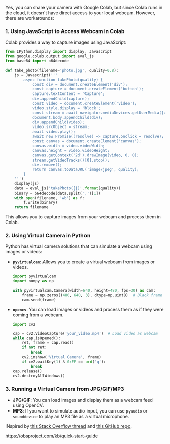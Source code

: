 Yes, you can share your camera with Google Colab, but since Colab runs in the cloud, it doesn't have direct access to your local webcam. However, there are workarounds:

### **1. Using JavaScript to Access Webcam in Colab**
Colab provides a way to capture images using JavaScript:
```python
from IPython.display import display, Javascript
from google.colab.output import eval_js
from base64 import b64decode

def take_photo(filename='photo.jpg', quality=0.8):
    js = Javascript('''
        async function takePhoto(quality) {
            const div = document.createElement('div');
            const capture = document.createElement('button');
            capture.textContent = 'Capture';
            div.appendChild(capture);
            const video = document.createElement('video');
            video.style.display = 'block';
            const stream = await navigator.mediaDevices.getUserMedia({video: true});
            document.body.appendChild(div);
            div.appendChild(video);
            video.srcObject = stream;
            await video.play();
            await new Promise((resolve) => capture.onclick = resolve);
            const canvas = document.createElement('canvas');
            canvas.width = video.videoWidth;
            canvas.height = video.videoHeight;
            canvas.getContext('2d').drawImage(video, 0, 0);
            stream.getVideoTracks()[0].stop();
            div.remove();
            return canvas.toDataURL('image/jpeg', quality);
        }
    ''')
    display(js)
    data = eval_js('takePhoto({})'.format(quality))
    binary = b64decode(data.split(',')[1])
    with open(filename, 'wb') as f:
        f.write(binary)
    return filename
```
This allows you to capture images from your webcam and process them in Colab.

### **2. Using Virtual Camera in Python**
Python has virtual camera solutions that can simulate a webcam using images or videos:
- **`pyvirtualcam`**: Allows you to create a virtual webcam from images or videos.
  ```python
  import pyvirtualcam
  import numpy as np

  with pyvirtualcam.Camera(width=640, height=480, fps=30) as cam:
      frame = np.zeros((480, 640, 3), dtype=np.uint8)  # Black frame
      cam.send(frame)
  ```
- **`opencv`**: You can load images or videos and process them as if they were coming from a webcam.
  ```python
  import cv2

  cap = cv2.VideoCapture('your_video.mp4')  # Load video as webcam
  while cap.isOpened():
      ret, frame = cap.read()
      if not ret:
          break
      cv2.imshow('Virtual Camera', frame)
      if cv2.waitKey(1) & 0xFF == ord('q'):
          break
  cap.release()
  cv2.destroyAllWindows()
  ```

### **3. Running a Virtual Camera from JPG/GIF/MP3**
- **JPG/GIF**: You can load images and display them as a webcam feed using OpenCV.
- **MP3**: If you want to simulate audio input, you can use `pyaudio` or `sounddevice` to play an MP3 file as a virtual microphone.

INspired by [this Stack Overflow thread](https://stackoverflow.com/questions/54389727/opening-web-camera-in-google-colab) and [this GitHub repo](https://github.com/theAIGuysCode/colab-webcam).
 
https://obsproject.com/kb/quick-start-guide